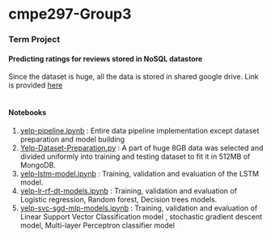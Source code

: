 # cmpe297-Group3
### Term Project
#### Predicting ratings for reviews stored in NoSQL datastore

Since the dataset is huge, all the data is stored in shared google drive. Link is provided [here](https://drive.google.com/drive/folders/1uELqXJcLomwYgtXh7A0KSM0ZTaUnHCCW?usp=sharing ) <br>
<br>

#### Notebooks
1. [yelp-pipeline.ipynb](yelp-pipeline.ipynb) : Entire data pipeline implementation except dataset preparation and model building
2. [Yelp-Dataset-Preparation.py](Yelp-Dataset-Preparation.py) : A part of huge 8GB data was selected and divided uniformly into training and testing dataset to fit it in 512MB of MongoDB.
3. [yelp-lstm-model.ipynb](yelp-lstm-model.ipynb) : Training, validation and evaluation of the LSTM model.
4. [yelp-lr-rf-dt-models.ipynb](yelp-lr-rf-dt-models.ipynb) : Training, validation and evaluation of Logistic regression, Random forest, Decision trees models.
5. [yelp-svc-sgd-mlp-models.ipynb](yelp-svc-sgd-mlp-models.ipynb) : Training, validation and evaluation of Linear Support Vector Classification model , stochastic gradient descent model, Multi-layer Perceptron classifier model
